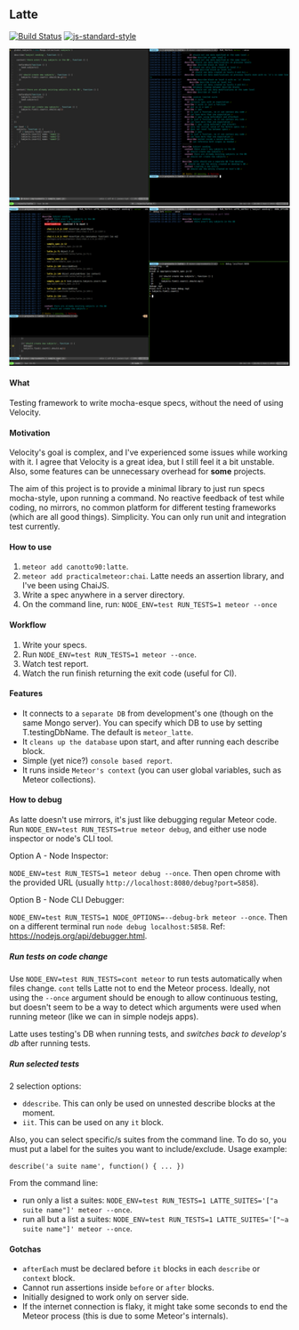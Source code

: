 ## Latte

[![Build Status](https://travis-ci.org/taromero/latte.svg?branch=master)](https://travis-ci.org/taromero/latte)
[![js-standard-style](https://img.shields.io/badge/code%20style-standard-brightgreen.svg?style=flat)](https://github.com/feross/standard)

![](https://raw.githubusercontent.com/taromero/latte/master/readme_images/latte.png)
![](https://raw.githubusercontent.com/taromero/latte/master/readme_images/latte_debugging.png)

#### What

Testing framework to write mocha-esque specs, without the need of using Velocity.

#### Motivation

Velocity's goal is complex, and I've experienced some issues while working with it. I agree that Velocity is a great idea, but I still feel it a bit unstable. Also, some features can be unnecessary overhead for **some** projects.

The aim of this project is to provide a minimal library to just run specs mocha-style, upon running a command. No reactive feedback of test while coding, no mirrors, no common platform for different testing frameworks (which are all good things). Simplicity. You can only run unit and integration test currently.

#### How to use

1. `meteor add canotto90:latte`.
2. `meteor add practicalmeteor:chai`. Latte needs an assertion library, and I've been using ChaiJS.
2. Write a spec anywhere in a server directory.
5. On the command line, run: `NODE_ENV=test RUN_TESTS=1 meteor --once`

#### Workflow

1. Write your specs.
2. Run `NODE_ENV=test RUN_TESTS=1 meteor --once`.
3. Watch test report.
4. Watch the run finish returning the exit code (useful for CI).

#### Features

- It connects to a `separate DB` from development's one (though on the same Mongo server). You can specify which DB to use by setting T.testingDbName. The default is `meteor_latte`.
- It `cleans up the database` upon start, and after running each describe block.
- Simple (yet nice?) `console based report`.
- It runs inside `Meteor's context` (you can user global variables, such as Meteor collections).

#### How to debug

As latte doesn't use mirrors, it's just like debugging regular Meteor code. Run `NODE_ENV=test RUN_TESTS=true meteor debug`, and either use node inspector or node's CLI tool.

Option A - Node Inspector:

`NODE_ENV=test RUN_TESTS=1 meteor debug --once`. Then open chrome with the provided URL (usually `http://localhost:8080/debug?port=5858`).

Option B - Node CLI Debugger:

`NODE_ENV=test RUN_TESTS=1 NODE_OPTIONS=--debug-brk meteor --once`. Then on a different terminal run `node debug localhost:5858`. Ref: https://nodejs.org/api/debugger.html.

##### Run tests on code change

Use `NODE_ENV=test RUN_TESTS=cont meteor` to run tests automatically when files change. `cont` tells Latte not to end the Meteor process. Ideally, not using the `--once` argument should be enough to allow continuous testing, but doesn't seem to be a way to detect which arguments were used when running meteor (like we can in simple nodejs apps).

Latte uses testing's DB when running tests, and *switches back to develop's db* after running tests.

##### Run selected tests

2 selection options:

- `ddescribe`. This can only be used on unnested describe blocks at the moment.
- `iit`. This can be used on any `it` block.

Also, you can select specific/s suites from the command line. To do so, you must put a label for the suites you want to include/exclude. Usage example:

```
describe('a suite name', function() { ... })
```

From the command line:

  * run only a list a suites: `NODE_ENV=test RUN_TESTS=1 LATTE_SUITES='["a suite name"]' meteor --once`.
  * run all but a list a suites: `NODE_ENV=test RUN_TESTS=1 LATTE_SUITES='["~a suite name"]' meteor --once`.

#### Gotchas

- `afterEach` must be declared before `it` blocks in each `describe` or `context` block.
- Cannot run assertions inside `before` or `after` blocks.
- Initially designed to work only on server side.
- If the internet connection is flaky, it might take some seconds to end the Meteor process (this is due to some Meteor's internals).


